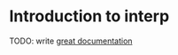 # Introduction to interp

TODO: write [great documentation](http://jacobian.org/writing/what-to-write/)
